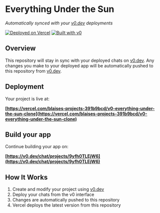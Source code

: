 # Everything Under the Sun

*Automatically synced with your [v0.dev](https://v0.dev) deployments*

[![Deployed on Vercel](https://img.shields.io/badge/Deployed%20on-Vercel-black?style=for-the-badge&logo=vercel)](https://vercel.com/blaises-projects-391b9bcd/v0-everything-under-the-sun-clone)
[![Built with v0](https://img.shields.io/badge/Built%20with-v0.dev-black?style=for-the-badge)](https://v0.dev/chat/projects/9yfh0TLEjW6)

## Overview

This repository will stay in sync with your deployed chats on [v0.dev](https://v0.dev).
Any changes you make to your deployed app will be automatically pushed to this repository from [v0.dev](https://v0.dev).

## Deployment

Your project is live at:

**[https://vercel.com/blaises-projects-391b9bcd/v0-everything-under-the-sun-clone](https://vercel.com/blaises-projects-391b9bcd/v0-everything-under-the-sun-clone)**

## Build your app

Continue building your app on:

**[https://v0.dev/chat/projects/9yfh0TLEjW6](https://v0.dev/chat/projects/9yfh0TLEjW6)**

## How It Works

1. Create and modify your project using [v0.dev](https://v0.dev)
2. Deploy your chats from the v0 interface
3. Changes are automatically pushed to this repository
4. Vercel deploys the latest version from this repository
